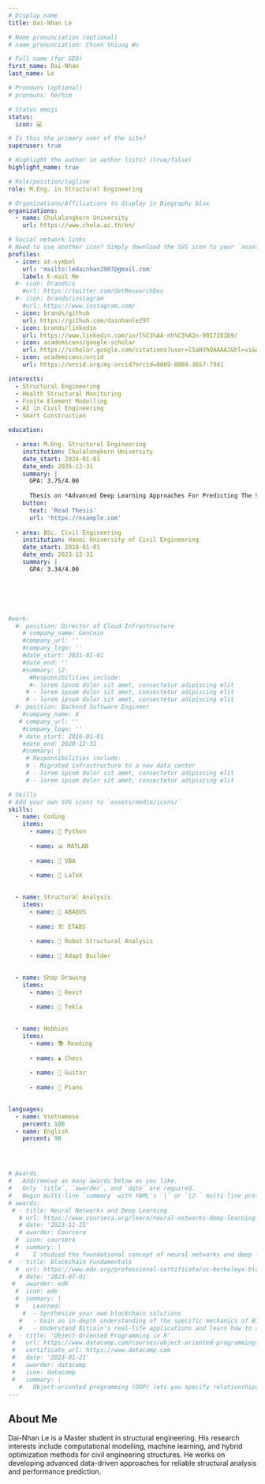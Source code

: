 ```yaml
---
# Display name
title: Dai-Nhan Le

# Name pronunciation (optional)
# name_pronunciation: Chien Shiung Wu

# Full name (for SEO)
first_name: Dai-Nhan
last_name: Le

# Pronouns (optional)
# pronouns: he/him

# Status emoji
status:
  icon: 💻

# Is this the primary user of the site?
superuser: true

# Highlight the author in author lists? (true/false)
highlight_name: true

# Role/position/tagline
role: M.Eng. in Structural Engineering

# Organizations/Affiliations to display in Biography blox
organizations:
  - name: Chulalongkorn University
    url: https://www.chula.ac.th/en/

# Social network links
# Need to use another icon? Simply download the SVG icon to your `assets/media/icons/` folder.
profiles:
  - icon: at-symbol
    url: 'mailto:ledainhan2907@gmail.com'
    label: E-mail Me
  #- icon: brands/x
    #url: https://twitter.com/GetResearchDev
  #- icon: brands/instagram
    #url: https://www.instagram.com/
  - icon: brands/github
    url: https://github.com/dainhanle297
  - icon: brands/linkedin
    url: https://www.linkedin.com/in/l%C3%AA-nh%C3%A2n-9017281b9/
  - icon: academicons/google-scholar
    url: https://scholar.google.com/citations?user=l5aHVhQAAAAJ&hl=vi&oi=ao
  - icon: academicons/orcid
    url: https://orcid.org/my-orcid?orcid=0009-0004-3657-7941

interests:
  - Structural Engineering
  - Health Structural Monitoring
  - Finite Element Modelling
  - AI in Civil Engineering
  - Smart Construction

education:

  - area: M.Eng. Structural Engineering
    institution: Chulalongkorn University
    date_start: 2024-01-01
    date_end: 2026-12-31
    summary: |
      GPA: 3.75/4.00
    
      Thesis on *Advanced Deep Learning Approaches For Predicting The Structural Response Of Unstiffened Steel Plate Girders Under Patch Loading*. Supervised by [Prof Sawekchai Tangaramvong](https://scholar.google.com/citations?user=vnNoua0AAAAJ&hl=vi&oi=ao). Presented one conference paper and published two research articles in high-impact Q1 journals.
    button:
      text: 'Read Thesis'
      url: 'https://example.com'
    
  - area: BSc. Civil Engineering
    institution: Hanoi University of Civil Engineering
    date_start: 2018-01-01
    date_end: 2023-12-31
    summary: |
      GPA: 3.34/4.00





 
#work:
  #- position: Director of Cloud Infrastructure
    # company_name: GenCoin
    #company_url: ''
    #company_logo: ''
    #date_start: 2021-01-01
    #date_end: ''
    #summary: |2-
      #Responsibilities include:
      #- lorem ipsum dolor sit amet, consectetur adipiscing elit
     # - lorem ipsum dolor sit amet, consectetur adipiscing elit
     # - lorem ipsum dolor sit amet, consectetur adipiscing elit
  #- position: Backend Software Engineer
    #company_name: X
   # company_url: ''
    #company_logo: ''
   # date_start: 2016-01-01
    #date_end: 2020-12-31
    #summary: |
     # Responsibilities include:
     # - Migrated infrastructure to a new data center
     # - lorem ipsum dolor sit amet, consectetur adipiscing elit
     # - lorem ipsum dolor sit amet, consectetur adipiscing elit

# Skills
# Add your own SVG icons to `assets/media/icons/`
skills:
  - name: Coding
    items:
      - name: 🐍 Python
       
      - name: 📊 MATLAB
        
      - name: 📑 VBA
        
      - name: 📄 LaTeX
        

  - name: Structural Analysis
    items:
      - name: 🧊 ABAQUS
       
      - name: 🏗️ ETABS
        
      - name: 🤖 Robot Structural Analysis
        
      - name: 🔧 Adapt Builder
       

  - name: Shop Drawing
    items:
      - name: 📐 Revit
      
      - name: 🧱 Tekla
        

  - name: Hobbies
    items:
      - name: 📚 Reading
       
      - name: ♟️ Chess
        
      - name: 🎸 Guitar
        
      - name: 🎹 Piano
       

languages:
  - name: Vietnamese
    percent: 100
  - name: English
    percent: 90




# Awards.
#   Add/remove as many awards below as you like.
#   Only `title`, `awarder`, and `date` are required.
#   Begin multi-line `summary` with YAML's `|` or `|2-` multi-line prefix and indent 2 spaces below.
# awards:
 # - title: Neural Networks and Deep Learning
   # url: https://www.coursera.org/learn/neural-networks-deep-learning
   # date: '2023-11-25'
   # awarder: Coursera
  #  icon: coursera
  #  summary: |
  #    I studied the foundational concept of neural networks and deep learning. By the end, I was familiar with the significant technological trends driving the rise of deep learning; build, train, and apply fully connected deep neural networks; implement efficient (vectorized) neural networks; identify key parameters in a neural network’s architecture; and apply deep learning to your own applications.
#  - title: Blockchain Fundamentals
  #  url: https://www.edx.org/professional-certificate/uc-berkeleyx-blockchain-fundamentals
   # date: '2023-07-01'
 #   awarder: edX
  #  icon: edx
  #  summary: |
  #    Learned:
    #  - Synthesize your own blockchain solutions
   #   - Gain an in-depth understanding of the specific mechanics of Bitcoin
   #   - Understand Bitcoin’s real-life applications and learn how to attack and destroy Bitcoin, Ethereum, smart contracts and Dapps, and alternatives to Bitcoin’s Proof-of-Work consensus algorithm
#  - title: 'Object-Oriented Programming in R'
 #   url: https://www.datacamp.com/courses/object-oriented-programming-with-s3-and-r6-in-r
 #   certificate_url: https://www.datacamp.com
 #   date: '2023-01-21'
 #   awarder: datacamp
 #   icon: datacamp
 #   summary: |
   #   Object-oriented programming (OOP) lets you specify relationships between functions and the objects that they can act on, helping you manage complexity in your code. This is an intermediate level course, providing an introduction to OOP, using the S3 and R6 systems. S3 is a great day-to-day R programming tool that simplifies some of the functions that you write. R6 is especially useful for industry-specific analyses, working with web APIs, and building GUIs.
---
```


## About Me

Dai-Nhan Le is a Master student in structural engineering. His research interests include computational modelling, machine learning, and hybrid optimization methods for civil engineering structures. He works on developing advanced data-driven approaches for reliable structural analysis and performance prediction.
